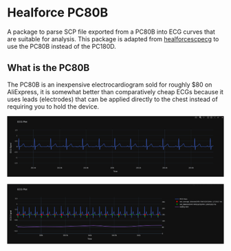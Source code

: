 # Healforce PC80B

A package to parse SCP file exported from a PC80B into ECG curves that are suitable for analysis. This package is adapted from [healforcescpecg](https://github.com/KaibinBao/healforcescpecg) to use the PC80B instead of the PC180D.

## What is the PC80B

The PC80B is an inexpensive electrocardiogram sold for roughly $80 on AliExpress, it is somewhat better than comparatively cheap ECGs because it uses leads (electrodes) that can be applied directly to the chest instead of requiring you to hold the device. 

![ECG](./imgs/ecg.png)

![HRV](./imgs/hrv.png)
